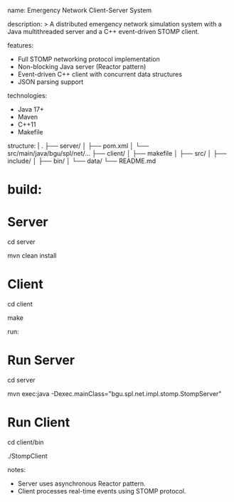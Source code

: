 name: Emergency Network Client-Server System

description: >
  A distributed emergency network simulation system with a Java multithreaded server and a C++ event-driven STOMP client.

features:
  - Full STOMP networking protocol implementation
  - Non-blocking Java server (Reactor pattern)
  - Event-driven C++ client with concurrent data structures
  - JSON parsing support

technologies:
  - Java 17+
  - Maven
  - C++11
  - Makefile

structure: |
  .
  ├── server/
  │   ├── pom.xml
  │   └── src/main/java/bgu/spl/net/...
  ├── client/
  │   ├── makefile
  │   ├── src/
  │   ├── include/
  │   ├── bin/
  │   └── data/
  └── README.md


# build: 
  # Server
  cd server
  
  mvn clean install

  # Client
  cd client
  
  make


run: 
  # Run Server
  cd server 
  
  mvn exec:java -Dexec.mainClass="bgu.spl.net.impl.stomp.StompServer"

  # Run Client
  cd client/bin
  
  ./StompClient <host> <port>


notes:
  - Server uses asynchronous Reactor pattern.
  - Client processes real-time events using STOMP protocol.
